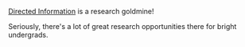 
[Directed Information](https://en.wikipedia.org/wiki/Directed_information) is a research goldmine!

Seriously, there's a lot of great research opportunities there for bright undergrads.
